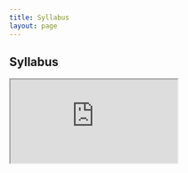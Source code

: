 ```yaml
---
title: Syllabus
layout: page
---
```


## Syllabus
<iframe src="https://docs.google.com/spreadsheets/d/e/2PACX-1vSyfpuPx_YVsYb2DHrAUYN7lNjZvlagm5L4azqElgYWfhVkIGN8-z_btKocBngDLotctXj7ye6XChyM/pubhtml?gid=472940486&amp;single=true&amp;widget=true&amp;headers=false"></iframe>
